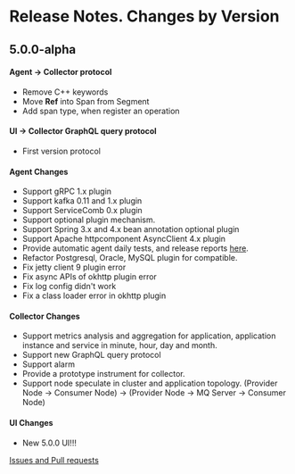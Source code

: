  Release Notes. 
 Changes by Version	
 ==================
 
 5.0.0-alpha
 ------------------
 
 #### Agent -> Collector protocol
 - Remove C++ keywords
 - Move **Ref** into Span from Segment
 - Add span type, when register an operation

 #### UI -> Collector GraphQL query protocol
 - First version protocol
 
 #### Agent Changes
 - Support gRPC 1.x plugin
 - Support kafka 0.11 and 1.x plugin
 - Support ServiceComb 0.x plugin
 - Support optional plugin mechanism.
 - Support Spring 3.x and 4.x bean annotation optional plugin
 - Support Apache httpcomponent AsyncClient 4.x plugin 
 - Provide automatic agent daily tests, and release reports [here](https://github.com/SkywalkingTest/agent-integration-test-report).
 - Refactor Postgresql, Oracle, MySQL plugin for compatible.
 - Fix jetty client 9 plugin error
 - Fix async APIs of okhttp plugin error
 - Fix log config didn't work
 - Fix a class loader error in okhttp plugin
 
 #### Collector Changes
 - Support metrics analysis and aggregation for application, application instance and service in minute, hour, day and month.
 - Support new GraphQL query protocol
 - Support alarm
 - Provide a prototype instrument for collector.
 - Support node speculate in cluster and application topology. (Provider Node -> Consumer Node) -> (Provider Node -> MQ Server -> Consumer Node)
 
 #### UI Changes
 - New 5.0.0 UI!!!
 
 [Issues and Pull requests](https://github.com/apache/incubator-skywalking/milestone/17)
